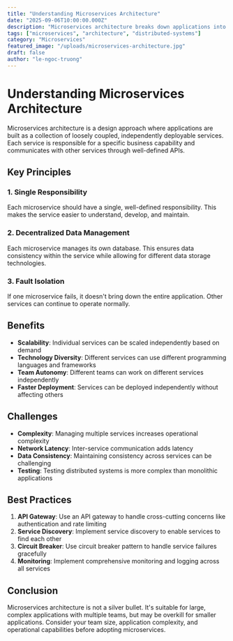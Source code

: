 ```yaml
---
title: "Understanding Microservices Architecture"
date: "2025-09-06T10:00:00.000Z"
description: "Microservices architecture breaks down applications into smaller, independent services."
tags: ["microservices", "architecture", "distributed-systems"]
category: "Microservices"
featured_image: "/uploads/microservices-architecture.jpg"
draft: false
author: "le-ngoc-truong"
---
```


# Understanding Microservices Architecture

Microservices architecture is a design approach where applications are built as a collection of loosely coupled, independently deployable services. Each service is responsible for a specific business capability and communicates with other services through well-defined APIs.

## Key Principles

### 1. Single Responsibility
Each microservice should have a single, well-defined responsibility. This makes the service easier to understand, develop, and maintain.

### 2. Decentralized Data Management
Each microservice manages its own database. This ensures data consistency within the service while allowing for different data storage technologies.

### 3. Fault Isolation
If one microservice fails, it doesn't bring down the entire application. Other services can continue to operate normally.

## Benefits

- **Scalability**: Individual services can be scaled independently based on demand
- **Technology Diversity**: Different services can use different programming languages and frameworks
- **Team Autonomy**: Different teams can work on different services independently
- **Faster Deployment**: Services can be deployed independently without affecting others

## Challenges

- **Complexity**: Managing multiple services increases operational complexity
- **Network Latency**: Inter-service communication adds latency
- **Data Consistency**: Maintaining consistency across services can be challenging
- **Testing**: Testing distributed systems is more complex than monolithic applications

## Best Practices

1. **API Gateway**: Use an API gateway to handle cross-cutting concerns like authentication and rate limiting
2. **Service Discovery**: Implement service discovery to enable services to find each other
3. **Circuit Breaker**: Use circuit breaker pattern to handle service failures gracefully
4. **Monitoring**: Implement comprehensive monitoring and logging across all services

## Conclusion

Microservices architecture is not a silver bullet. It's suitable for large, complex applications with multiple teams, but may be overkill for smaller applications. Consider your team size, application complexity, and operational capabilities before adopting microservices.
